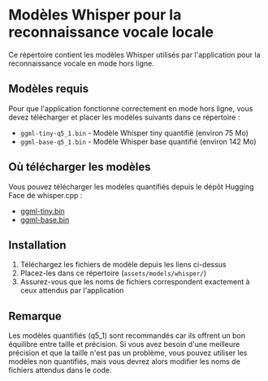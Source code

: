 # Modèles Whisper pour la reconnaissance vocale locale

Ce répertoire contient les modèles Whisper utilisés par l'application pour la reconnaissance vocale en mode hors ligne.

## Modèles requis

Pour que l'application fonctionne correctement en mode hors ligne, vous devez télécharger et placer les modèles suivants dans ce répertoire :

- `ggml-tiny-q5_1.bin` - Modèle Whisper tiny quantifié (environ 75 Mo)
- `ggml-base-q5_1.bin` - Modèle Whisper base quantifié (environ 142 Mo)

## Où télécharger les modèles

Vous pouvez télécharger les modèles quantifiés depuis le dépôt Hugging Face de whisper.cpp :

- [ggml-tiny.bin](https://huggingface.co/ggerganov/whisper.cpp/resolve/main/ggml-tiny-q5_1.bin)
- [ggml-base.bin](https://huggingface.co/ggerganov/whisper.cpp/resolve/main/ggml-base-q5_1.bin)

## Installation

1. Téléchargez les fichiers de modèle depuis les liens ci-dessus
2. Placez-les dans ce répertoire (`assets/models/whisper/`)
3. Assurez-vous que les noms de fichiers correspondent exactement à ceux attendus par l'application

## Remarque

Les modèles quantifiés (q5_1) sont recommandés car ils offrent un bon équilibre entre taille et précision. Si vous avez besoin d'une meilleure précision et que la taille n'est pas un problème, vous pouvez utiliser les modèles non quantifiés, mais vous devrez alors modifier les noms de fichiers attendus dans le code.
